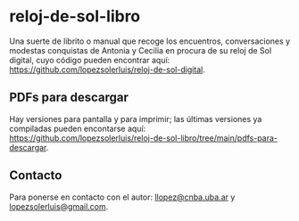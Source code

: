 # reloj-de-sol-libro

Una suerte de librito o manual que recoge los encuentros, conversaciones y modestas conquistas de Antonia y Cecilia en procura de su reloj de Sol digital, cuyo código pueden encontrar aquí: <https://github.com/lopezsolerluis/reloj-de-sol-digital>.

## PDFs para descargar

Hay versiones para pantalla y para imprimir; las últimas versiones ya compiladas pueden encontarse aquí: <https://github.com/lopezsolerluis/reloj-de-sol-libro/tree/main/pdfs-para-descargar>.

## Contacto

Para ponerse en contacto con el autor: <llopez@cnba.uba.ar> y <lopezsolerluis@gmail.com>.
